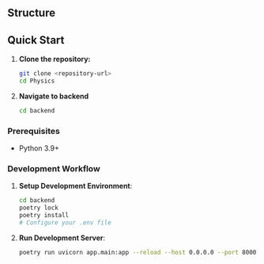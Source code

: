 ## Structure

## Quick Start

1. **Clone the repository:**
   ```bash
   git clone <repository-url>
   cd Physics
   ```

2. **Navigate to backend**
   ```bash
   cd backend
   ```
   
### Prerequisites

- Python 3.9+

### Development Workflow

1. **Setup Development Environment**:
   ```bash
   cd backend
   poetry lock
   poetry install
   # Configure your .env file
   ```

2. **Run Development Server**:
   ```bash
   poetry run uvicorn app.main:app --reload --host 0.0.0.0 --port 8000
   ```